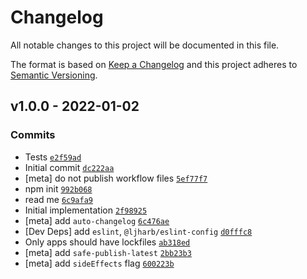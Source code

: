 <h1 id="changelog">Changelog</h1>

<p>All notable changes to this project will be documented in this file.</p>

<p>The format is based on <a href="https://keepachangelog.com/en/1.0.0/">Keep a Changelog</a>
and this project adheres to <a href="https://semver.org/spec/v2.0.0.html">Semantic Versioning</a>.</p>

<h2 id="v1.0.0---2022-01-02">v1.0.0 - 2022-01-02</h2>

<h3 id="commits">Commits</h3>

<ul>
<li>Tests <a href="https://github.com/inspect-js/node-supports-preserve-symlinks-flag/commit/e2f59ad74e2ae0f5f4899fcde6a6f693ab7cc074"><code>e2f59ad</code></a></li>
<li>Initial commit <a href="https://github.com/inspect-js/node-supports-preserve-symlinks-flag/commit/dc222aad3c0b940d8d3af1ca9937d108bd2dc4b9"><code>dc222aa</code></a></li>
<li>[meta] do not publish workflow files <a href="https://github.com/inspect-js/node-supports-preserve-symlinks-flag/commit/5ef77f7cb6946d16ee38672be9ec0f1bbdf63262"><code>5ef77f7</code></a></li>
<li>npm init <a href="https://github.com/inspect-js/node-supports-preserve-symlinks-flag/commit/992b068503a461f7e8676f40ca2aab255fd8d6ff"><code>992b068</code></a></li>
<li>read me <a href="https://github.com/inspect-js/node-supports-preserve-symlinks-flag/commit/6c9afa9fabc8eaf0814aaed6dd01e6df0931b76d"><code>6c9afa9</code></a></li>
<li>Initial implementation <a href="https://github.com/inspect-js/node-supports-preserve-symlinks-flag/commit/2f9892546396d4ab0ad9f1ff83e76c3f01234ae8"><code>2f98925</code></a></li>
<li>[meta] add <code>auto-changelog</code> <a href="https://github.com/inspect-js/node-supports-preserve-symlinks-flag/commit/6c476ae1ed7ce68b0480344f090ac2844f35509d"><code>6c476ae</code></a></li>
<li>[Dev Deps] add <code>eslint</code>, <code>@ljharb/eslint-config</code> <a href="https://github.com/inspect-js/node-supports-preserve-symlinks-flag/commit/d0fffc886d25fba119355520750a909d64da0087"><code>d0fffc8</code></a></li>
<li>Only apps should have lockfiles <a href="https://github.com/inspect-js/node-supports-preserve-symlinks-flag/commit/ab318ed7ae62f6c2c0e80a50398d40912afd8f69"><code>ab318ed</code></a></li>
<li>[meta] add <code>safe-publish-latest</code> <a href="https://github.com/inspect-js/node-supports-preserve-symlinks-flag/commit/2bb23b3ebab02dc4135c4cdf0217db82835b9fca"><code>2bb23b3</code></a></li>
<li>[meta] add <code>sideEffects</code> flag <a href="https://github.com/inspect-js/node-supports-preserve-symlinks-flag/commit/600223ba24f30779f209d9097721eff35ed62741"><code>600223b</code></a></li>
</ul>
